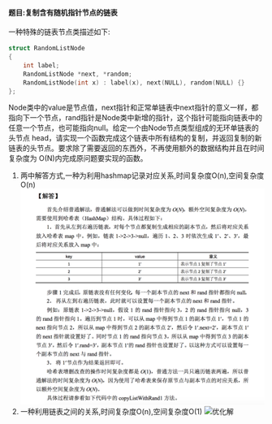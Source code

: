 #### 题目:复制含有随机指针节点的链表

一种特殊的链表节点类描述如下:

```C++
struct RandomListNode 
{
    int label;
    RandomListNode *next, *random;
    RandomListNode(int x) : label(x), next(NULL), random(NULL) {}
};
```

Node类中的value是节点值，next指针和正常单链表中next指针的意义一样，都指向下一个节点，rand指针是Node类中新增的指针，这个指针可能指向链表中的任意一个节点，也可能指向null。给定一个由Node节点类型组成的无环单链表的头节点 head，请实现一个函数完成这个链表中所有结构的复制，并返回复制的新链表的头节点。要求除了需要返回的东西外，不再使用额外的数据结构并且在时间复杂度为 O(N)内完成原问题要实现的函数。


1. 两中解答方式,一种为利用hashmap记录对应关系,时间复杂度O(n),空间复杂度O(n)
    ![普通解法](1.png "普通解法")
2. 一种利用链表之间的关系,时间复杂度O(n),空间复杂度O(1)
    ![优化解](2.png "优化解")
